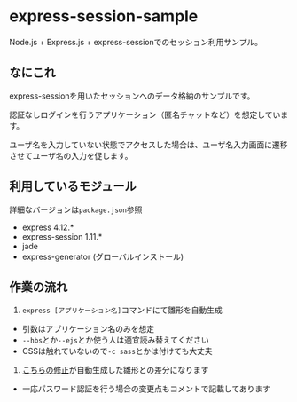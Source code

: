 # express-session-sample
Node.js + Express.js + express-sessionでのセッション利用サンプル。

## なにこれ

express-sessionを用いたセッションへのデータ格納のサンプルです。

認証なしログインを行うアプリケーション（匿名チャットなど）を想定しています。

ユーザ名を入力していない状態でアクセスした場合は、ユーザ名入力画面に遷移させてユーザ名の入力を促します。

## 利用しているモジュール

詳細なバージョンは`package.json`参照

* express 4.12.*
* express-session 1.11.*
* jade
* express-generator (グローバルインストール)

## 作業の流れ

1. `express [アプリケーション名]`コマンドにて雛形を自動生成
  * 引数はアプリケーション名のみを想定
  * `--hbs`とか`--ejs`とか使う人は適宜読み替えてください
  * CSSは触れていないので`-c sass`とかは付けても大丈夫
1. [こちらの修正](https://github.com/moomoo-ya/express-session-sample/commit/fab66a9072ec4e196d622b4036dbb196368b75f0)が自動生成した雛形との差分になります
  * 一応パスワード認証を行う場合の変更点もコメントで記載してあります
